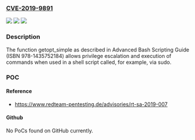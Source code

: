 ### [CVE-2019-9891](https://cve.mitre.org/cgi-bin/cvename.cgi?name=CVE-2019-9891)
![](https://img.shields.io/static/v1?label=Product&message=n%2Fa&color=blue)
![](https://img.shields.io/static/v1?label=Version&message=n%2Fa&color=blue)
![](https://img.shields.io/static/v1?label=Vulnerability&message=n%2Fa&color=brighgreen)

### Description

The function getopt_simple as described in Advanced Bash Scripting Guide (ISBN 978-1435752184) allows privilege escalation and execution of commands when used in a shell script called, for example, via sudo.

### POC

#### Reference
- https://www.redteam-pentesting.de/advisories/rt-sa-2019-007

#### Github
No PoCs found on GitHub currently.


